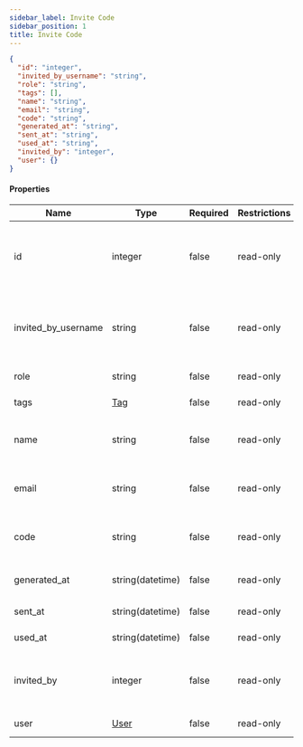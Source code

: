 ```yaml
---
sidebar_label: Invite Code
sidebar_position: 1
title: Invite Code
---
```


```json
{
  "id": "integer",
  "invited_by_username": "string",
  "role": "string",
  "tags": [],
  "name": "string",
  "email": "string",
  "code": "string",
  "generated_at": "string",
  "sent_at": "string",
  "used_at": "string",
  "invited_by": "integer",
  "user": {}
}

```

#### Properties

| Name                | Type                                       | Required | Restrictions | Description                                         |
|---------------------|--------------------------------------------|----------|--------------|-----------------------------------------------------|
| id                  | integer                                    | false    | read-only    | A unique integer value identifying this invite code |
| invited_by_username | string                                     | false    | read-only    | The username of the user who sent the invite code   |
| role                | string                                     | false    | read-only    | The user role                                       |
| tags                | [Tag](/docs/apireference/v2/schemas/tag)   | false    | read-only    | The list of user tags                               |
| name                | string                                     | false    | read-only    | The name of the person invited                      |
| email               | string                                     | false    | read-only    | The email of the person invited                     |
| code                | string                                     | false    | read-only    | Unique human readable code                          |
| generated_at        | string(datetime)                           | false    | read-only    | Datetime of invite generation                       |
| sent_at             | string(datetime)                           | false    | read-only    | Datetime of invite send                             |
| used_at             | string(datetime)                           | false    | read-only    | Datetime of invite use                              |
| invited_by          | integer                                    | false    | read-only    | The  id of the user who sent the invite code        |   
| user                | [User](/docs/apireference/v2/schemas/user) | false    | read-only    | The user obj                                        |  |